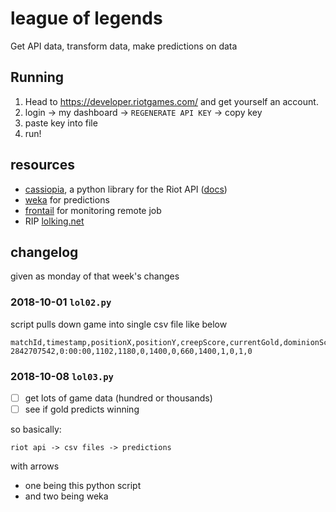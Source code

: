 # league of legends 
Get API data, transform data, make predictions on data 


## Running 

1. Head to https://developer.riotgames.com/ and get yourself an account. 
2. login -> my dashboard -> `REGENERATE API KEY` -> copy key
3. paste key into file
4. run! 


## resources 
- [cassiopia](https://github.com/meraki-analytics/cassiopeia), a python library for the Riot API ([docs](https://cassiopeia.readthedocs.io/en/latest/#))
- [weka](https://www.cs.waikato.ac.nz/ml/weka/) for predictions 
- [frontail](https://github.com/mthenw/frontail) for monitoring remote job  
- RIP [lolking.net](http://www.lolking.net/)



## changelog 
given as monday of that week's changes


### 2018-10-01 `lol02.py`
script pulls down game into single csv file like below 
```
matchId,timestamp,positionX,positionY,creepScore,currentGold,dominionScore,experience,goldEarned,level,neutralMinionsKilled,participantId,teamScore
2842707542,0:00:00,1102,1180,0,1400,0,660,1400,1,0,1,0
```


### 2018-10-08 `lol03.py`
- [ ] get lots of game data (hundred or thousands)
- [ ] see if gold predicts winning 

so basically:
```
riot api -> csv files -> predictions
``` 
with arrows 
- one being this python script 
- and two being weka 
